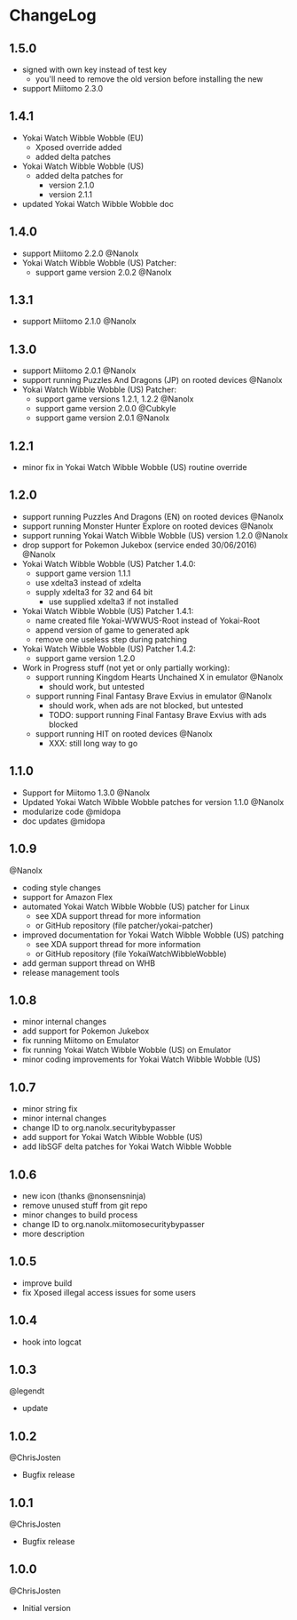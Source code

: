 # ChangeLog

## 1.5.0
- signed with own key instead of test key
  - you'll need to remove the old version before installing the new
- support Miitomo 2.3.0

## 1.4.1
- Yokai Watch Wibble Wobble (EU)
  - Xposed override added
  - added delta patches
- Yokai Watch Wibble Wobble (US)
  - added delta patches for
    - version 2.1.0
    - version 2.1.1
- updated Yokai Watch Wibble Wobble doc

## 1.4.0
- support Miitomo 2.2.0 @Nanolx
- Yokai Watch Wibble Wobble (US) Patcher:
  - support game version 2.0.2 @Nanolx

## 1.3.1
- support Miitomo 2.1.0 @Nanolx

## 1.3.0
- support Miitomo 2.0.1 @Nanolx
- support running Puzzles And Dragons (JP) on rooted devices @Nanolx
- Yokai Watch Wibble Wobble (US) Patcher:
  - support game versions 1.2.1, 1.2.2 @Nanolx
  - support game version 2.0.0 @Cubkyle
  - support game version 2.0.1 @Nanolx

## 1.2.1
- minor fix in Yokai Watch Wibble Wobble (US) routine override

## 1.2.0
- support running Puzzles And Dragons (EN) on rooted devices @Nanolx
- support running Monster Hunter Explore on rooted devices @Nanolx
- support running Yokai Watch Wibble Wobble (US) version 1.2.0 @Nanolx
- drop support for Pokemon Jukebox (service ended 30/06/2016) @Nanolx
- Yokai Watch Wibble Wobble (US) Patcher 1.4.0:
  - support game version 1.1.1
  - use xdelta3 instead of xdelta
  - supply xdelta3 for 32 and 64 bit
    - use supplied xdelta3 if not installed
- Yokai Watch Wibble Wobble (US) Patcher 1.4.1:
  - name created file Yokai-WWWUS-Root instead of Yokai-Root
  - append version of game to generated apk
  - remove one useless step during patching
- Yokai Watch Wibble Wobble (US) Patcher 1.4.2:
  - support game version 1.2.0
- Work in Progress stuff (not yet or only partially working):
  - support running Kingdom Hearts Unchained X in emulator @Nanolx
    - should work, but untested
  - support running Final Fantasy Brave Exvius in emulator @Nanolx
    - should work, when ads are not blocked, but untested
    - TODO: support running Final Fantasy Brave Exvius with ads blocked
  - support running HIT on rooted devices @Nanolx
    - XXX: still long way to go

## 1.1.0
- Support for Miitomo 1.3.0 @Nanolx
- Updated Yokai Watch Wibble Wobble patches for version 1.1.0 @Nanolx
- modularize code @midopa
- doc updates @midopa

## 1.0.9
@Nanolx
- coding style changes
- support for Amazon Flex
- automated Yokai Watch Wibble Wobble (US) patcher for Linux
    - see XDA support thread for more information
    - or GitHub repository (file patcher/yokai-patcher)
- improved documentation for Yokai Watch Wibble Wobble (US) patching
    - see XDA support thread for more information
    - or GitHub repository (file YokaiWatchWibbleWobble)
- add german support thread on WHB
- release management tools

## 1.0.8
- minor internal changes
- add support for Pokemon Jukebox
- fix running Miitomo on Emulator
- fix running Yokai Watch Wibble Wobble (US) on Emulator
- minor coding improvements for Yokai Watch Wibble Wobble (US)

## 1.0.7
- minor string fix
- minor internal changes
- change ID to org.nanolx.securitybypasser
- add support for Yokai Watch Wibble Wobble (US)
- add libSGF delta patches for Yokai Watch Wibble Wobble

## 1.0.6
- new icon (thanks @nonsensninja)
- remove unused stuff from git repo
- minor changes to build process
- change ID to org.nanolx.miitomosecuritybypasser
- more description

## 1.0.5
- improve build
- fix Xposed illegal access issues for some users

## 1.0.4
- hook into logcat

## 1.0.3
@legendt
- update

## 1.0.2
@ChrisJosten
- Bugfix release

## 1.0.1
@ChrisJosten
- Bugfix release

## 1.0.0
@ChrisJosten
- Initial version
